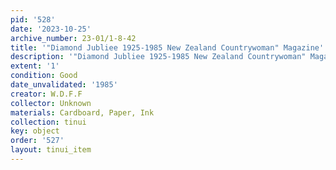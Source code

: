 ```yaml
---
pid: '528'
date: '2023-10-25'
archive_number: 23-01/1-8-42
title: '"Diamond Jubliee 1925-1985 New Zealand Countrywoman" Magazine'
description: '"Diamond Jubliee 1925-1985 New Zealand Countrywoman" Magazine'
extent: '1'
condition: Good
date_unvalidated: '1985'
creator: W.D.F.F
collector: Unknown
materials: Cardboard, Paper, Ink
collection: tinui
key: object
order: '527'
layout: tinui_item
---
```

